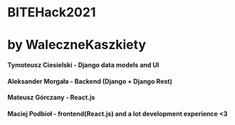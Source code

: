 # BITEHack2021
# by WaleczneKaszkiety


#### Tymoteusz Ciesielski - Django data models and UI
#### Aleksander Morgała - Backend (Django + Django Rest)
#### Mateusz Górczany - React.js
#### Maciej Podbioł - frontend(React.js) and a lot development experience <3
